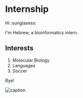 # Internship

Hi :sunglasess:

I'm Hebrew, a bioinformatics intern.

## Interests

1. Molecular Biology
2. Languages
3. Soccer



Bye!

![caption](https://compote.slate.com/images/697b023b-64a5-49a0-8059-27b963453fb1.gif)


